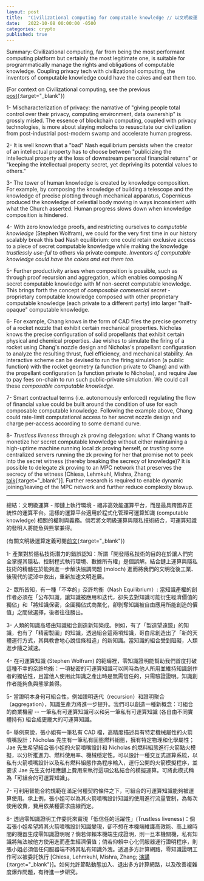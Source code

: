 ```yaml
---
layout: post
title:  "Civilizational computing for computable knowledge // 以文明級運算乘載可運算知識"
date:   2022-10-08 00:00:00 -0500
categories: crypto
published: true
---
```


Summary: Civilizational computing, far from being the most performant computing platform but certainly the most legitimate one, is suitable for programmatically manage the rights and obligations of computable knowledge. Coupling privacy tech with civilizational computing, the inventors of computable knowledge could have the cakes and eat them too.

(For context on Civilizational computing, see the previous [post](https://www.guiltygyoza.xyz/2022/09/civilizational-computing){:target="_blank"})

1- Mischaracterization of privacy: the narrative of "giving people total control over their privacy, computing environment, data ownership" is grossly misled. The essence of blockchain computing, coupled with privacy technologies, is more about slaying molochs to resuscitate our civilization from post-industrial post-modern swamp and accelerate human progress.

2- It is well known that a "bad" Nash equilibrium persists when the creator of an intellectual property has to choose between "publicizing the intellectual property at the loss of downstream personal financial returns" or "keeping the intellectual property secret, yet depriving its potential values to others."

3- The tower of human knowledge is created by knowledge composition. For example, by composing the knowledge of building a telescope and the knowledge of precise plotting through mechanical apparatus, Copernicus produced the knowledge of celestial body moving in ways inconsistent with what the Church asserted. Human progress slows down when knowledge composition is hindered.

4- With zero knowledge proofs, and restricting ourselves to *computable knowledge* (Stephen Wolfram), we could for the very first time in our history scalably break this bad Nash equilibrium: one could retain exclusive access to a piece of secret computable knowledge while making the knowledge *trustlessly use-ful* to others via private compute. *Inventors of computable knowledge could have the cakes and eat them too.*

5- Further productivity arises when composition is possible, such as through proof recursion and aggregation, which enables composing *N* secret computable knowledge with *M* non-secret computable knowledge. This brings forth the concept of *composable commercial secret* - proprietary computable knowledge composed with other proprietary computable knowledge (each private to a different party) into larger "half-opaque" computable knowledge.

6- For example, Chang knows in the form of CAD files the precise geometry of a rocket nozzle that exhibit certain mechanical properties. Nicholas knows the precise configuration of solid propellants that exhibit certain physical and chemical properties. Jae wishes to simulate the firing of a rocket using Chang's nozzle design and Nicholas's propellant configuration to analyze the resulting thrust, fuel efficiency, and mechanical stability. An interactive scheme can be devised to run the firing simulation (a public function) with the rocket geometry (a function private to Chang) and with the propellant configuration (a function private to Nicholas), and require Jae to pay fees on-chain to run such public-private simulation. We could call these *composable computable knowledge*.

7- Smart contractual terms (i.e. autonomously enforced) regulating the flow of financial value could be built around the condition of use for each composable computable knowledge. Following the example above, Chang could rate-limit computational access to her secret nozzle design and charge per-access according to some demand curve.

8- *Trustless liveness* through zk proving delegation: what if Chang wants to monetize her secret computable knowledge without either maintaining a high-uptime machine running local zk proving herself, or *trusting* some centralized servers running the zk proving for her that promise not to peek into the secret witness (thereby breaking the secrecy of knowledge)? It is possible to delegate zk proving to an MPC network that preserves the secrecy of the witness [Chiesa, Lehmkuhl, Mishra, Zhang; [talk](https://www.youtube.com/watch?v=iT_s92f3wds&ab_channel=ZeroKnowledge){:target="_blank"}]. Further research is required to enable dynamic joining/leaving of the MPC network and further reduce complexity blowup.

---

總結：文明級運算 - 即鏈上執行環境 - 絕非高效能運算平台，而是最具跨國界正統性的運算平台。這樣的運算平台適用於程式化管理可運算知識 (computable knowledge) 相關的權利與義務。倘若將文明級運算與隱私技術結合，可運算知識的發明人將能魚與熊掌兼得。

(有關文明級運算定義可閱[前文](https://www.guiltygyoza.xyz/2022/09/civilizational-computing){:target="_blank"})

1- 產業對於隱私技術潛力的錯誤認知：所謂「開發隱私技術的目的在於讓人們完全掌握其隱私、控制程式執行環境、數據所有權」是個誤解。結合鏈上運算與隱私技術的精髓在於能夠進一步解決協調問題 (moloch) 進而將我們的文明從後工業、後現代的泥淖中救出，重新加速文明進展。

2- 眾所皆知，有一種「不幸的」奈許均衡（Nash Equilibrium）: 當知識產權的創作者必須在「公布知識，讓知識被應用和迭代，卻失去對知識可能衍生經濟價值的獨佔」和「將知識保密，企圖獨佔式商業化，卻剝奪知識被自由應用所能創造的價值」之間做選擇，後者往往勝出。

3- 人類的知識高塔由知識組合創造新知築成。例如，有了「製造望遠鏡」的知識，也有了「精密製圖」的知識，透過組合這兩項知識，哥白尼創造出了「新的天體運行方式，其與教會地心說信條相違」的新知識。當知識的組合受到阻礙，人類進步隨之減速。

4- 在可運算知識 (Stephen Wolfram) 的範疇裡，零知識證明能幫助我們首度打破這種不幸的奈許均衡：一項秘密的可運算知識可以同時為他人所用並維持知識創作者的獨佔性，且當他人使用此知識之產出時是無需信任的，只需驗證證明。知識創作者能夠魚與熊掌兼得。

5- 當證明本身句可組合性，例如證明迭代（recursion）和證明聚合（aggregation），知識生產力將進一步提升。我們可以創造一種新概念：可組合的商業機密 -- 一筆私有可運算知識可以和另一筆私有可運算知識 (各自由不同實體持有) 組合成更龐大的可運算知識。

6- 舉例來說，張小姐有一筆私有 CAD 檔，高精度描述具有特定機械屬性的火箭噴嘴設計；Nicholas 先生有一筆私有固態燃料組態，擁有特定物理和化學屬性；Jae 先生希望結合張小姐的火箭噴嘴設計和 Nicholas 的燃料組態進行火箭點火模擬，以分析推進力、燃料使用率、機械穩定性。可以設計一種交互式運算系統，以私有火箭噴嘴設計以及私有燃料組態作為程序輸入，運行公開的火箭模擬程序，並要求 Jae 先生支付相應鏈上費用來執行這項公私結合的模擬運算。可將此模式稱為「可組合的可運算知識」。

7- 可利用智能合約規範在滿足何種契約條件之下，可組合的可運算知識能夠被運算使用。承上例，張小姐可以為其火箭噴嘴設計知識的使用進行流量管制，為每次使用收費，費用依某種需求曲線而定。

8- 透過零知識證明工作委託來實現「低信任的活躍性」(Trustless liveness)：倘若張小姐希望將其火箭噴嘴設計知識變現，卻不想在本機端維護高效能、高上線時間的機器生成零知識證明呢？倘若仰賴本機端生成證明，則一旦本機關機，私有知識將無法被他方使用進而產生經濟價值；倘若仰賴中心化伺服器運行證明程序，則張小姐必須信任伺服器端不將其私有知識外洩。透過多方計算網路，零知識證明工作可以被委託執行 [Chiesa, Lehmkuhl, Mishra, Zhang; [演講](https://www.youtube.com/watch?v=iT_s92f3wds&ab_channel=ZeroKnowledge){:target="_blank"}]。如何允許節點動態加入、退出多方計算網路，以及改善複雜度爆炸問題，有待進一步研究。
